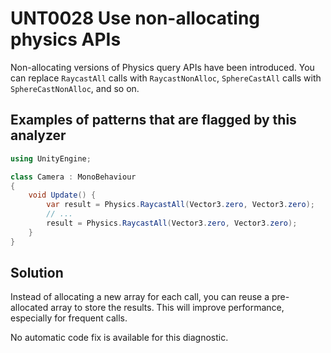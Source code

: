 # UNT0028 Use non-allocating physics APIs

Non-allocating versions of Physics query APIs have been introduced. You can replace `RaycastAll` calls with `RaycastNonAlloc`, `SphereCastAll` calls with `SphereCastNonAlloc`, and so on.

## Examples of patterns that are flagged by this analyzer

```csharp
using UnityEngine;

class Camera : MonoBehaviour
{
    void Update() {
        var result = Physics.RaycastAll(Vector3.zero, Vector3.zero);
        // ...
        result = Physics.RaycastAll(Vector3.zero, Vector3.zero);
    }
}
```

## Solution

Instead of allocating a new array for each call, you can reuse a pre-allocated array to store the results. This will improve performance, especially for frequent calls.

No automatic code fix is available for this diagnostic.